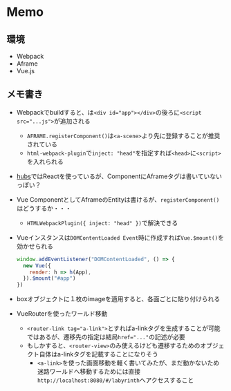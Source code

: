 # Memo

## 環境

- Webpack
- Aframe
- Vue.js

## メモ書き

- Webpackでbuildすると、は`<div id="app"></div>`の後ろに`<script src="...js">`が追加される
  - `AFRAME.registerComponent()`は`<a-scene>`より先に登録することが推奨されている
  - `html-webpack-plugin`で`inject: "head"`を指定すれば`<head>`に`<script>`を入れられる

- [hubs](https://github.com/mozilla/hubs)ではReactを使っているが、ComponentにAframeタグは書いていないっぽい？

- Vue ComponentとしてAframeのEntityは書けるが、`registerComponent()`はどうするか・・・
  - `HTMLWebpackPlugin({ inject: "head" })`で解決できる

- Vueインスタンスは`DOMContentLoaded Event`時に作成すれば`Vue.$mount()`を効かせられる
    ```javascript
    window.addEventListener("DOMContentLoaded", () => {
      new Vue({
        render: h => h(App),
      }).$mount("#app")
    })
    ```

- boxオブジェクトに１枚のimageを適用すると、各面ごとに貼り付けられる

- VueRouterを使ったワールド移動
  - `<router-link tag="a-link">`とすればa-linkタグを生成することが可能ではあるが、遷移先の指定は結局`href="..."`の記述が必要
  - もしかすると、`<router-view>`のみ使えるけども遷移するためのオブジェクト自体はa-linkタグを記載することになりそう
    - `<a-link>`を使った画面移動を軽く書いてみたが、まだ動かないため迷路ワールドへ移動するためには直接`http://localhost:8080/#/labyrinth`へアクセスすること
